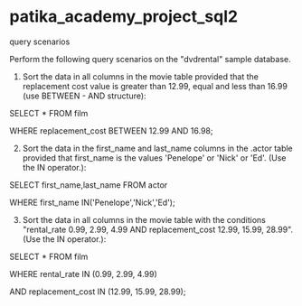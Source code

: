 # patika_academy_project_sql2
query scenarios

Perform the following query scenarios on the "dvdrental" sample database.

1. Sort the data in all columns in the movie table provided that the replacement cost value is greater than 12.99, equal and less than 16.99 (use BETWEEN - AND structure):

SELECT * FROM film

WHERE replacement_cost BETWEEN 12.99 AND 16.98;

2. Sort the data in the first_name and last_name columns in the .actor table provided that first_name is the values 'Penelope' or 'Nick' or 'Ed'. (Use the IN operator.):

SELECT first_name,last_name FROM actor

WHERE  first_name IN('Penelope','Nick','Ed');

3. Sort the data in all columns in the movie table with the conditions "rental_rate 0.99, 2.99, 4.99 AND replacement_cost 12.99, 15.99, 28.99". (Use the IN operator.):

SELECT * FROM film

WHERE rental_rate IN (0.99, 2.99, 4.99)

AND replacement_cost IN (12.99, 15.99, 28.99);
